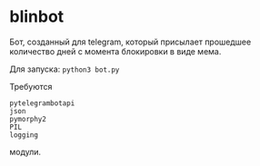 # blinbot
Бот, созданный для telegram, который присылает прошедшее количество дней с момента блокировки в виде мема.

Для запуска: `python3 bot.py`

Требуются
```
pytelegrambotapi
json
pymorphy2
PIL
logging
```

модули.
